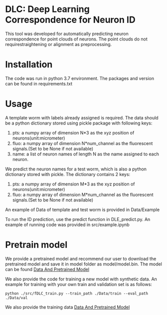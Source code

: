 # DLC: Deep Learning Correspondence for Neuron ID

This tool was developed for automatically predicting neuron correspondence for point clouds of neurons. The point clouds do not requirestraightening or alignment as preprocessing. 

# Installation
The code was run in python 3.7 environment. The packages and version can be found in requirements.txt

# Usage
A template worm with labels already assigned is required. The data should be a python dictionary stored using pickle package with following keys:
1. pts: a numpy array of dimension N*3 as the xyz position of neurons(unit:micrometer)
2. fluo: a numpy array of dimension N*num_channel as the fluorescent signals.(Set to be None if not available)
3. name: a list of neuron names of length N as the name assigned to each neuron.

We predict the neuron names for a test worm, which is also a python dictionary stored with pickle. The dictionary contains 2 keys:
1. pts: a numpy array of dimension M*3 as the xyz position of neurons(unit:micrometer)
2. fluo: a numpy array of dimension M*num_channel as the fluorescent signals.(Set to be None if not available)

An example of Data of template and test worm is provided in Data/Example

To run the ID prediction, use the predict function in DLE_predict.py. An example of running code was provided in src/example.ipynb 

# Pretrain model
We provide a pretrained model and recommend our user to download the pretrained model and save it in model folder as model/model.bin. The model can be found <a href="https://osf.io/t7dzu/">Data And Pretrained Model</a>

We also provide the code for training a new model with synthetic data. An example for training with your own train and validation set is as follows:
```
python ./src/fDLC_train.py --train_path ./Data/train --eval_path ./Data/val
```
We also provide the training data <a href="https://osf.io/t7dzu/">Data And Pretrained Model</a>


